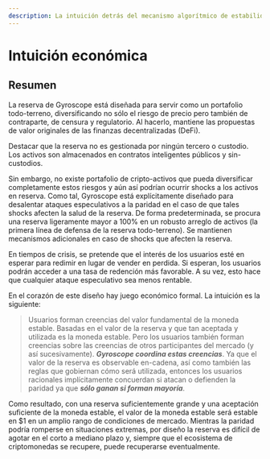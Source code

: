 ```yaml
---
description: La intuición detrás del mecanismo algorítmico de estabilidad de precio
---
```


# Intuición económica

## Resumen

La reserva de Gyroscope está diseñada para servir como un portafolio todo-terreno, diversificando no sólo el riesgo de precio pero también de contraparte, de censura y regulatorio. Al hacerlo, mantiene las propuestas de valor originales de las finanzas decentralizadas (DeFi).

Destacar que la reserva no es gestionada por ningún tercero o custodio. Los activos son almacenados en contratos inteligentes públicos y sin-custodios.

Sin embargo, no existe portafolio de cripto-activos que pueda diversificar completamente estos riesgos y aún así podrían ocurrir shocks a los activos en reserva. Como tal, Gyroscope está explícitamente diseñado para desalentar ataques especulativos a la paridad en el caso de que tales shocks afecten la salud de la reserva. De forma predeterminada, se procura una reserva ligeramente mayor a 100% en un robusto arreglo de activos (la primera línea de defensa de la reserva todo-terreno). Se mantienen mecanismos adicionales en caso de shocks que afecten la reserva.

En tiempos de crisis, se pretende que el interés de los usuarios esté en esperar para redimir en lugar de vender en perdida. Si esperan, los usuarios podrán acceder a una tasa de redención más favorable. A su vez, esto hace que cualquier ataque especulativo sea menos rentable.

En el corazón de este diseño hay juego económico formal. La intuición es la siguiente:

> Usuarios forman creencias del valor fundamental de la moneda estable. Basadas en el valor de la reserva y que tan aceptada y utilizada es la moneda estable. Pero los usuarios también forman creencias sobre las creencias de otros participantes del mercado (y así sucesivamente). _**Gyroscope coordina estas creencias**_. Ya que el valor de la reserva es observable en-cadena, así como también las reglas que gobiernan cómo será utilizada, entonces los usuarios racionales implícitamente concuerdan si atacan o defienden la paridad ya que _**sólo ganan si forman mayoría**_.

Como resultado, con una reserva suficientemente grande y una aceptación suficiente de la moneda estable, el valor de la moneda estable será estable en $1 en un amplio rango de condiciones de mercado. Mientras la paridad podría romperse en situaciones extremas, por diseño la reserva es difícil de agotar en el corto a mediano plazo y, siempre que el ecosistema de criptomonedas se recupere, puede recuperarse eventualmente.
